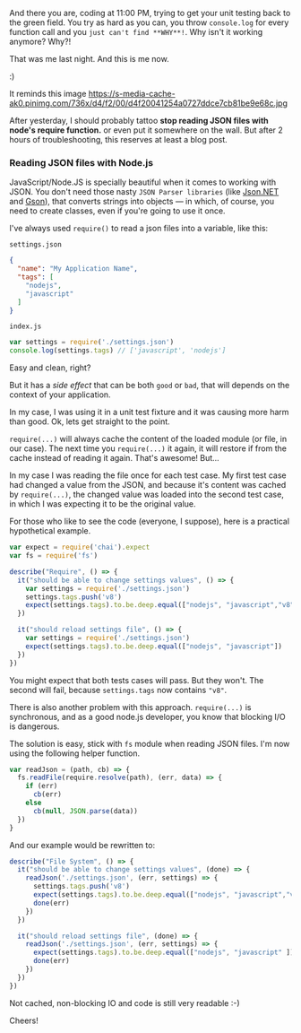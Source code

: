 And there you are, coding at 11:00 PM, trying to get your unit testing back to the green field.
You try as hard as you can, you throw `console.log` for every function call and you `just can't find **WHY**!`.
Why isn't it working anymore? Why?!

That was me last night.
And this is me now.

:)

It reminds this image https://s-media-cache-ak0.pinimg.com/736x/d4/f2/00/d4f20041254a0727ddce7cb81be9e68c.jpg

After yesterday, I should probably tattoo **stop reading JSON files with node's require function.** or even put it somewhere on the wall. But after 2 hours of troubleshooting, this reserves at least a blog post.

### Reading JSON files with Node.js

JavaScript/Node.JS is specially beautiful when it comes to working with JSON. You don't need those nasty `JSON Parser libraries` (like [Json.NET](http://www.newtonsoft.com/json) and [Gson](https://github.com/google/gson)), that converts strings into objects — in which, of course, you need to create classes, even if you're going to use it once.

I've always used `require()` to read a json files into a variable, like this:

`settings.json`
~~~json
{
  "name": "My Application Name",
  "tags": [
    "nodejs",
    "javascript"
  ]
}
~~~

`index.js`
~~~javascript
var settings = require('./settings.json')
console.log(settings.tags) // ['javascript', 'nodejs']
~~~

Easy and clean, right?

But it has a *side effect* that can be both `good` or `bad`, that will depends on the context of your application.

In my case, I was using it in a unit test fixture and it was causing more harm than good. Ok, lets get straight to the point.

`require(...)` will always cache the content of the loaded module (or file, in our case). The next time you `require(...)` it again, it will restore if from the cache instead of reading it again. That's awesome! But...

In my case I was reading the file once for each test case. My first test case had changed a value from the JSON, and because it's content was cached by `require(...)`, the changed value was loaded into the second test case, in which I was expecting it to be the original value.

For those who like to see the code (everyone, I suppose), here is a practical hypothetical example.

~~~javascript
var expect = require('chai').expect
var fs = require('fs')

describe("Require", () => {
  it("should be able to change settings values", () => {
    var settings = require('./settings.json')
    settings.tags.push('v8')
    expect(settings.tags).to.be.deep.equal(["nodejs", "javascript","v8"])
  })

  it("should reload settings file", () => {
    var settings = require('./settings.json')
    expect(settings.tags).to.be.deep.equal(["nodejs", "javascript"])
  })
})
~~~

You might expect that both tests cases will pass. But they won't. The second will fail, because `settings.tags` now contains `"v8"`.

There is also another problem with this approach. `require(...)` is synchronous, and as a good node.js developer, you know that blocking I/O is dangerous.

The solution is easy, stick with `fs` module when reading JSON files. I'm now using the following helper function.

~~~javascript
var readJson = (path, cb) => {
  fs.readFile(require.resolve(path), (err, data) => {
    if (err)
      cb(err)
    else
      cb(null, JSON.parse(data))
  })
}
~~~

And our example would be rewritten to:

~~~javascript
describe("File System", () => {
  it("should be able to change settings values", (done) => {
    readJson('./settings.json', (err, settings) => {
      settings.tags.push('v8')
      expect(settings.tags).to.be.deep.equal(["nodejs", "javascript","v8"])
      done(err)
    })
  })

  it("should reload settings file", (done) => {
    readJson('./settings.json', (err, settings) => {
      expect(settings.tags).to.be.deep.equal(["nodejs", "javascript" ])
      done(err)
    })
  })
})
~~~

Not cached, non-blocking IO and code is still very readable :-)

Cheers!
